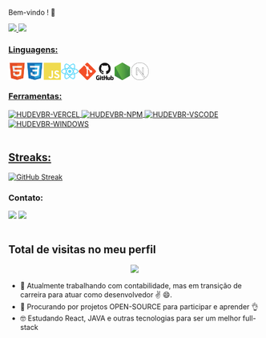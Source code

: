 Bem-vindo !  👋

<div align="left">
  <a href="https://github.com/hudevbr">
  <img align="center "height="150em" src="https://github-readme-stats.vercel.app/api?username=hudevbr&show_icons=true&theme=radical&include_all_commits=true&count_private=true"/>
  <img align="center "height="150em" src="https://github-readme-stats.vercel.app/api/top-langs/?username=hudevbr&layout=compact&langs_count=7&theme=radical"/>
</div>

  ### Linguagens:
  <div>
  <img align="left" alt="HUDEVBR-HTML" width="35" src="https://raw.githubusercontent.com/devicons/devicon/master/icons/html5/html5-original.svg">
  <img align="left" alt="HUDEVBR-CSS" width="35" src="https://raw.githubusercontent.com/devicons/devicon/master/icons/css3/css3-original.svg">
  <img align="left" alt="HUDEVBR-Js" width="35" src="https://raw.githubusercontent.com/devicons/devicon/master/icons/javascript/javascript-plain.svg">
  <img align="left" alt="HUDEVBR-React" width="35" src="https://raw.githubusercontent.com/devicons/devicon/master/icons/react/react-original.svg">
  <img align="left" alt="HUDEVBR-Git" width="35" src="https://raw.githubusercontent.com/devicons/devicon/master/icons/git/git-original.svg">
  <img align="left" alt="HUDEVBR-Git" width="35" src="https://raw.githubusercontent.com/devicons/devicon/master/icons/github/github-original-wordmark.svg">
  <img align="left" alt="HUDEVBR-Git" width="35" src="https://raw.githubusercontent.com/devicons/devicon/master/icons/nodejs/nodejs-original.svg">
  <img align="left" alt="HUDEVBR-Git" width="35" src="https://raw.githubusercontent.com/devicons/devicon/master/icons/nextjs/nextjs-line.svg">
</div><br><br>
  
  ### Ferramentas:
<div style="display: inline_block">
  <img target="_blank" align="center" alt="HUDEVBR-VERCEL" src="https://img.shields.io/badge/Vercel-000000?style=for-the-badge&logo=vercel&logoColor=white">
  <img target="_blank" align="center" alt="HUDEVBR-NPM" src="https://img.shields.io/badge/npm-CB3837?style=for-the-badge&logo=npm&logoColor=white">
  <img target="_blank" align="center" alt="HUDEVBR-VSCODE" src="https://img.shields.io/badge/Visual_Studio_Code-0078D4?style=for-the-badge&logo=visual%20studio%20code&logoColor=white">
  <img target="_blank" align="center" alt="HUDEVBR-WINDOWS" src="https://img.shields.io/badge/Windows-0078D6?style=for-the-badge&logo=windows&logoColor=white">
</div>
<br>
  
  ## Streaks:
  [![GitHub Streak](https://streak-stats.demolab.com/?user=hudevbr)](https://git.io/streak-stats)

  
  ### Contato:
<div> 
  <a href="https://www.linkedin.com/in/hudsonfsouza" target="_blank"><img src="https://img.shields.io/badge/-LinkedIn-%230077B5?style=for-the-badge&logo=linkedin&logoColor=white" target="_blank"></a>
  <a href="https://web.whatsapp.com/send?phone=+5521996137157" target="_blank"><img src="https://img.shields.io/badge/WhatsApp-25D366?style=for-the-badge&logo=whatsapp&logoColor=white" target="_blank"></a><br><br>
</div>
  
  ## Total de visitas no meu perfil <br>
 <p align="center"> 
   <img target="_blank" alingn="center" src="https://profile-counter.glitch.me/HUDEVBR/count.svg" />
 </p>
  


- 🔭 Atualmente trabalhando com contabilidade, mas em transição de carreira para atuar como desenvolvedor ✌️ 😄.
- 👯 Procurando por projetos OPEN-SOURCE para participar e aprender 👌
- 🤓 Estudando React, JAVA e outras tecnologias para ser um melhor full-stack
